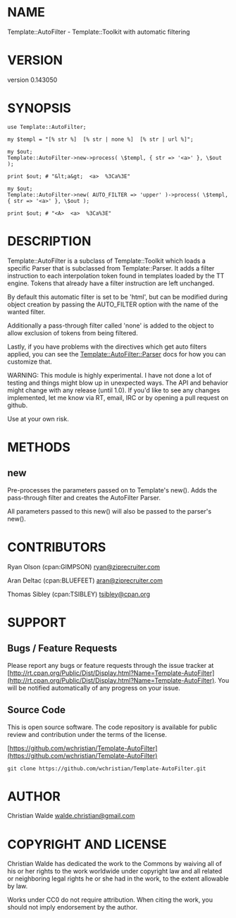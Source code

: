 # NAME

Template::AutoFilter - Template::Toolkit with automatic filtering

# VERSION

version 0.143050

# SYNOPSIS

    use Template::AutoFilter;

    my $templ = "[% str %]  [% str | none %]  [% str | url %]";

    my $out;
    Template::AutoFilter->new->process( \$templ, { str => '<a>' }, \$out );

    print $out; # "&lt;a&gt;  <a>  %3Ca%3E"

    my $out;
    Template::AutoFilter->new( AUTO_FILTER => 'upper' )->process( \$templ, { str => '<a>' }, \$out );

    print $out; # "<A>  <a>  %3Ca%3E"

# DESCRIPTION

Template::AutoFilter is a subclass of Template::Toolkit which loads a
specific Parser that is subclassed from Template::Parser. It adds a
filter instruction to each interpolation token found in templates
loaded by the TT engine. Tokens that already have a filter instruction
are left unchanged.

By default this automatic filter is set to be 'html', but can be modified
during object creation by passing the AUTO\_FILTER option with the name
of the wanted filter.

Additionally a pass-through filter called 'none' is added to the object to
allow exclusion of tokens from being filtered.

Lastly, if you have problems with the directives which get auto filters
applied, you can see the [Template::AutoFilter::Parser](https://metacpan.org/pod/Template::AutoFilter::Parser) docs for how you
can customize that.

WARNING: This module is highly experimental. I have not done a lot of
testing and things might blow up in unexpected ways. The API and behavior
might change with any release (until 1.0). If you'd like to see any changes
implemented, let me know via RT, email, IRC or by opening a pull request on
github.

Use at your own risk.

# METHODS

## new

Pre-processes the parameters passed on to Template's new(). Adds the
pass-through filter and creates the AutoFilter Parser.

All parameters passed to this new() will also be passed to the parser's
new().

# CONTRIBUTORS

Ryan Olson (cpan:GIMPSON) <ryan@ziprecruiter.com>

Aran Deltac (cpan:BLUEFEET) <aran@ziprecruiter.com>

Thomas Sibley (cpan:TSIBLEY) <tsibley@cpan.org>

# SUPPORT

## Bugs / Feature Requests

Please report any bugs or feature requests through the issue tracker
at [http://rt.cpan.org/Public/Dist/Display.html?Name=Template-AutoFilter](http://rt.cpan.org/Public/Dist/Display.html?Name=Template-AutoFilter).
You will be notified automatically of any progress on your issue.

## Source Code

This is open source software.  The code repository is available for
public review and contribution under the terms of the license.

[https://github.com/wchristian/Template-AutoFilter](https://github.com/wchristian/Template-AutoFilter)

    git clone https://github.com/wchristian/Template-AutoFilter.git

# AUTHOR

Christian Walde <walde.christian@gmail.com>

# COPYRIGHT AND LICENSE

Christian Walde has dedicated the work to the Commons by waiving all of his
or her rights to the work worldwide under copyright law and all related or
neighboring legal rights he or she had in the work, to the extent allowable by
law.

Works under CC0 do not require attribution. When citing the work, you should
not imply endorsement by the author.
